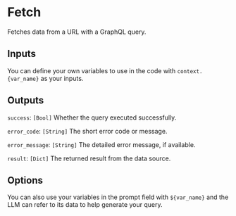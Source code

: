 # Fetch

Fetches data from a URL with a GraphQL query.

## Inputs

You can define your own variables to use in the code with `context.{var_name}` as your inputs.

## Outputs

`success`: `[Bool]` Whether the query executed successfully.

`error_code`: `[String]` The short error code or message.

`error_message`: `[String]` The detailed error message, if available.

`result`: `[Dict]` The returned result from the data source.

## Options

You can also use your variables in the prompt field with `${var_name}` and the LLM can refer to its data to help generate your query.